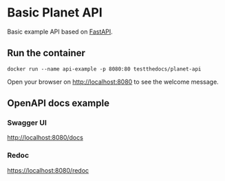 # Basic Planet API

Basic example API based on [FastAPI](https://fastapi.tiangolo.com/ "link to FastAPI website").

## Run the container

```shell
docker run --name api-example -p 8080:80 testthedocs/planet-api
```

Open your browser on [http://localhost:8080](http://localhost:8080 "Link to localhost on port 8080") to see the welcome message.

## OpenAPI docs example

### Swagger UI

[http://localhost:8080/docs](htp://localhost:8080/docs "Link to Swagger UI based docs")

### Redoc

[https://localhost:8080/redoc](http://localhost:8080/redocs "Link to Redoc based docs")